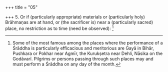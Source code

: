+++
title = "05"

+++
5. Or if (particularly appropriate) materials or (particularly holy) Brāhmaṇas are at hand, or (the sacrificer is) near a (particularly sacred) place, no restriction as to time (need be observed): [^5] 


[^5]:  Some of the most famous among the places where the performance of a Śrāddha is particularly efficacious and meritorious are Gayā in Bihār, Pushkara or Pokhar near Agmīr, the Kurukṣetra near Dehli, Nāsika on the Godāvarī. Pilgrims or persons passing through such places may and must perform a Śrāddha on any day of the month.
